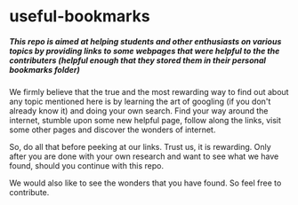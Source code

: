 # useful-bookmarks

##### *This repo is aimed at helping students and other enthusiasts on various topics by providing links to some webpages that were helpful to the the contributers (helpful enough that they stored them in their personal bookmarks folder)*

We firmly believe that the true and the most rewarding way to find out about any topic mentioned here is by learning the art of googling (if you don't already know it) and doing your own search. Find your way around the internet, stumble upon some new helpful page, follow along the links, visit some other pages and discover the wonders of internet. 

So, do all that before peeking at our links. Trust us, it is rewarding. Only after you are done with your own research and want to see what we have found, should you continue with this repo.

We would also like to see the wonders that you have found. So feel free to contribute.
